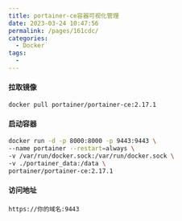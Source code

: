 ```yaml
---
title: portainer-ce容器可视化管理
date: 2023-03-24 10:47:56
permalink: /pages/161cdc/
categories:
  - Docker
tags:
  - 
---
```

#### 拉取镜像

`docker pull portainer/portainer-ce:2.17.1`

#### 启动容器

```bash
docker run -d -p 8000:8000 -p 9443:9443 \
--name portainer --restart=always \
-v /var/run/docker.sock:/var/run/docker.sock \
-v ./portainer_data:/data \
portainer/portainer-ce:2.17.1
```

#### 访问地址

`https://你的域名:9443`
